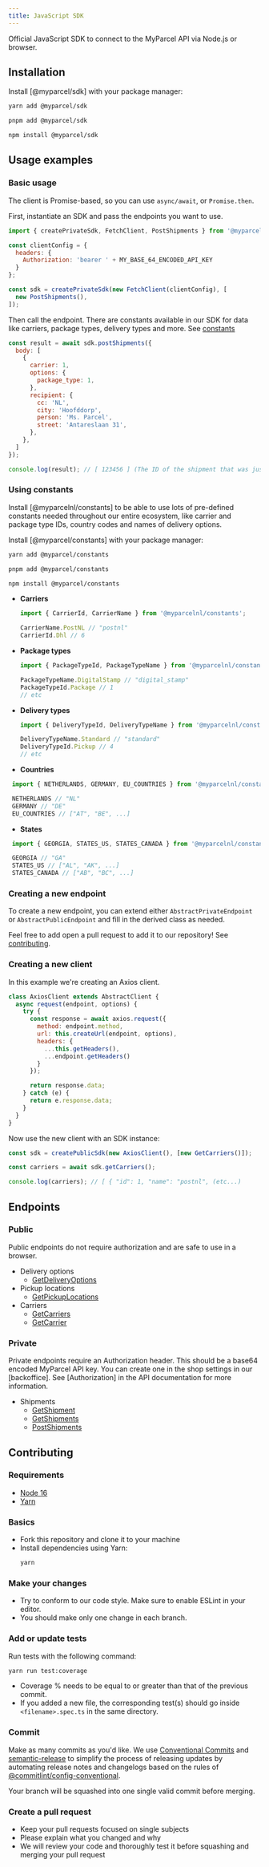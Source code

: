 ```yaml
---
title: JavaScript SDK
---
```


<Stack class="grid-flow-col auto-cols-max gap-1">
    <NpmShield package="@myparcel/sdk" />
    <GitHubShield repo="myparcelnl/js-sdk" link="issues" />
    <GitHubShield repo="myparcelnl/js-sdk" link="pulls" />
</Stack>

Official JavaScript SDK to connect to the MyParcel API via Node.js or browser.

## Installation

Install [@myparcel/sdk] with your package manager:

<CodeGroup id="npm">
  <CodeGroupItem title="yarn">

```bash
yarn add @myparcel/sdk
```

  </CodeGroupItem>
  <CodeGroupItem title="pnpm">

```bash
pnpm add @myparcel/sdk
```

  </CodeGroupItem>
  <CodeGroupItem title="npm">

```bash
npm install @myparcel/sdk
```

  </CodeGroupItem>
</CodeGroup>

## Usage examples

### Basic usage

The client is Promise-based, so you can use `async/await`, or `Promise.then`.

First, instantiate an SDK and pass the endpoints you want to use.

```js
import { createPrivateSdk, FetchClient, PostShipments } from '@myparcel/sdk';

const clientConfig = {
  headers: {
    Authorization: 'bearer ' + MY_BASE_64_ENCODED_API_KEY
  }
};

const sdk = createPrivateSdk(new FetchClient(clientConfig), [
  new PostShipments(),
]);

```

Then call the endpoint. There are constants available in our SDK for data like
carriers, package types, delivery types and more.
See [constants](#using-constants)

```js
const result = await sdk.postShipments({
  body: [
    {
      carrier: 1,
      options: {
        package_type: 1,
      },
      recipient: {
        cc: 'NL',
        city: 'Hoofddorp',
        person: 'Ms. Parcel',
        street: 'Antareslaan 31',
      },
    },
  ]
});

console.log(result); // [ 123456 ] (The ID of the shipment that was just created)
```

### Using constants

Install [@myparcelnl/constants] to be able to use lots of pre-defined constants needed throughout our entire ecosystem, like carrier and package type IDs, country codes and names of delivery options.

Install [@myparcel/constants] with your package manager:

<CodeGroup id="npm">
  <CodeGroupItem title="yarn">

```bash
yarn add @myparcel/constants
```

  </CodeGroupItem>
  <CodeGroupItem title="pnpm">

```bash
pnpm add @myparcel/constants
```

  </CodeGroupItem>
  <CodeGroupItem title="npm">

```bash
npm install @myparcel/constants
```

  </CodeGroupItem>
</CodeGroup>

- **Carriers**
  ```js
  import { CarrierId, CarrierName } from '@myparcelnl/constants';
  
  CarrierName.PostNL // "postnl"
  CarrierId.Dhl // 6
  ```
- **Package types**
  ```js
  import { PackageTypeId, PackageTypeName } from '@myparcelnl/constants';
  
  PackageTypeName.DigitalStamp // "digital_stamp"
  PackageTypeId.Package // 1
  // etc
  ```
- **Delivery types**
  ```js
  import { DeliveryTypeId, DeliveryTypeName } from '@myparcelnl/constants';

  DeliveryTypeName.Standard // "standard"
  DeliveryTypeId.Pickup // 4
  // etc
  ```
- **Countries**
 ```js
  import { NETHERLANDS, GERMANY, EU_COUNTRIES } from '@myparcelnl/constants/countries';

  NETHERLANDS // "NL"
  GERMANY // "DE"
  EU_COUNTRIES // ["AT", "BE", ...]
 ```
- **States**
 ```js
  import { GEORGIA, STATES_US, STATES_CANADA } from '@myparcelnl/constants/states';

  GEORGIA // "GA"
  STATES_US // ["AL", "AK", ...]
  STATES_CANADA // ["AB", "BC", ...]
 ```

### Creating a new endpoint

To create a new endpoint, you can extend either `AbstractPrivateEndpoint`
or `AbstractPublicEndpoint` and fill in the derived class as needed.

Feel free to add open a pull request to add it to our repository!
See [contributing](#contributing).

### Creating a new client

In this example we're creating an Axios client.

```js
class AxiosClient extends AbstractClient {
  async request(endpoint, options) {
    try {
      const response = await axios.request({
        method: endpoint.method,
        url: this.createUrl(endpoint, options),
        headers: {
          ...this.getHeaders(),
          ...endpoint.getHeaders()
        }
      });

      return response.data;
    } catch (e) {
      return e.response.data;
    }
  }
}
```

Now use the new client with an SDK instance:

```js
const sdk = createPublicSdk(new AxiosClient(), [new GetCarriers()]);

const carriers = await sdk.getCarriers();

console.log(carriers); // [ { "id": 1, "name": "postnl", (etc...)
```

## Endpoints

### Public

Public endpoints do not require authorization and are safe to use in a browser.

- Delivery options
    - [GetDeliveryOptions]
- Pickup locations
    - [GetPickupLocations]
- Carriers
    - [GetCarriers]
    - [GetCarrier]

### Private

Private endpoints require an Authorization header. This should be a base64
encoded MyParcel API key. You can create one in the shop settings in
our [backoffice]. See [Authorization] in the API documentation for more
information.

- Shipments
    - [GetShipment]
    - [GetShipments]
    - [PostShipments]

## Contributing

### Requirements

- [Node 16](https://nodejs.org/)
- [Yarn](https://classic.yarnpkg.com/)

### Basics

- Fork this repository and clone it to your machine
- Install dependencies using Yarn:
  ```bash
  yarn
  ```

### Make your changes

- Try to conform to our code style. Make sure to enable ESLint in your editor.
- You should make only one change in each branch.

### Add or update tests

Run tests with the following command:

```bash
yarn run test:coverage
```

- Coverage % needs to be equal to or greater than that of the previous commit.
- If you added a new file, the corresponding test(s) should go
  inside `<filename>.spec.ts` in the same directory.

### Commit

Make as many commits as you'd like. We use [Conventional Commits]
and [semantic-release] to simplify the process of releasing updates by
automating release notes and changelogs based on the rules
of [@commitlint/config-conventional].

Your branch will be squashed into one single valid commit before merging.

### Create a pull request

- Keep your pull requests focused on single subjects
- Please explain what you changed and why
- We will review your code and thoroughly test it before squashing and merging
  your pull request

[@commitlint/config-conventional]: https://github.com/conventional-changelog/commitlint

[Conventional Commits]: https://www.conventionalcommits.org/en/v1.0.0/#summary

[GetCarrier]: https://github.com/myparcelnl/js-sdk/blob/main/src/endpoints/public/carriers/GetCarrier.ts

[GetCarriers]: https://github.com/myparcelnl/js-sdk/blob/main/src/endpoints/public/carriers/GetCarriers.ts

[GetDeliveryOptions]: https://github.com/myparcelnl/js-sdk/blob/main/src/endpoints/public/delivery-options/GetDeliveryOptions.ts

[GetPickupLocations]: https://github.com/myparcelnl/js-sdk/blob/main/src/endpoints/public/pickup-locations/GetPickupLocations.ts

[GetShipment]: https://github.com/myparcelnl/js-sdk/blob/main/src/endpoints/private/shipments/GetShipment.ts

[GetShipments]: https://github.com/myparcelnl/js-sdk/blob/main/src/endpoints/private/shipments/GetShipments.ts

[PostShipments]: https://github.com/myparcelnl/js-sdk/blob/main/src/endpoints/private/shipments/PostShipments.ts

[semantic-release]: https://github.com/semantic-release/semantic-release
